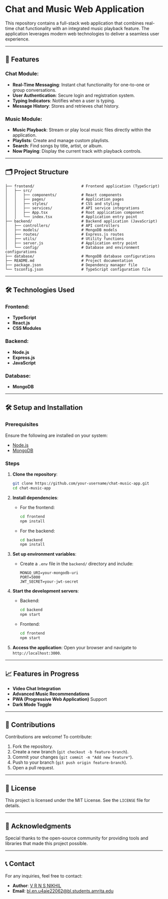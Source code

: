 # Chat and Music Web Application

This repository contains a full-stack web application that combines real-time chat functionality with an integrated music playback feature. The application leverages modern web technologies to deliver a seamless user experience.

---

## 🚀 Features

### Chat Module:
- **Real-Time Messaging**: Instant chat functionality for one-to-one or group conversations.
- **User Authentication**: Secure login and registration system.
- **Typing Indicators**: Notifies when a user is typing.
- **Message History**: Stores and retrieves chat history.

### Music Module:
- **Music Playback**: Stream or play local music files directly within the application.
- **Playlists**: Create and manage custom playlists.
- **Search**: Find songs by title, artist, or album.
- **Now Playing**: Display the current track with playback controls.

---

## 🗂️ Project Structure

```plaintext
├── frontend/                     # Frontend application (TypeScript)
│   ├── src/
│   │   ├── components/           # React components
│   │   ├── pages/                # Application pages
│   │   ├── styles/               # CSS and styling
│   │   ├── services/             # API service integrations
│   │   ├── App.tsx               # Root application component
│   │   └── index.tsx             # Application entry point
├── backend/                      # Backend application (JavaScript)
│   ├── controllers/              # API controllers
│   ├── models/                   # MongoDB models
│   ├── routes/                   # Express.js routes
│   ├── utils/                    # Utility functions
│   ├── server.js                 # Application entry point
│   └── config/                   # Database and environment configurations
├── database/                     # MongoDB database configurations
├── README.md                     # Project documentation
├── package.json                  # Dependency manager file
└── tsconfig.json                 # TypeScript configuration file
```

---

## 🛠️ Technologies Used

### Frontend:
- **TypeScript**
- **React.js**
- **CSS Modules**

### Backend:
- **Node.js**
- **Express.js**
- **JavaScript**

### Database:
- **MongoDB**

---

## 🛠️ Setup and Installation

### Prerequisites
Ensure the following are installed on your system:
- [Node.js](https://nodejs.org/)
- [MongoDB](https://www.mongodb.com/)

### Steps

1. **Clone the repository**:
   ```bash
   git clone https://github.com/your-username/chat-music-app.git
   cd chat-music-app
   ```

2. **Install dependencies**:
   - For the frontend:
     ```bash
     cd frontend
     npm install
     ```
   - For the backend:
     ```bash
     cd backend
     npm install
     ```

3. **Set up environment variables**:
   - Create a `.env` file in the `backend/` directory and include:
     ```env
     MONGO_URI=your-mongodb-uri
     PORT=5000
     JWT_SECRET=your-jwt-secret
     ```

4. **Start the development servers**:
   - Backend:
     ```bash
     cd backend
     npm start
     ```
   - Frontend:
     ```bash
     cd frontend
     npm start
     ```

5. **Access the application**:
   Open your browser and navigate to `http://localhost:3000`.

---

## 📈 Features in Progress

- **Video Chat Integration**
- **Advanced Music Recommendations**
- **PWA (Progressive Web Application)** Support
- **Dark Mode Toggle**

---

## 🤝 Contributions

Contributions are welcome! To contribute:
1. Fork the repository.
2. Create a new branch (`git checkout -b feature-branch`).
3. Commit your changes (`git commit -m "Add new feature"`).
4. Push to your branch (`git push origin feature-branch`).
5. Open a pull request.

---

## 📝 License

This project is licensed under the MIT License. See the `LICENSE` file for details.

---

## 🙌 Acknowledgments

Special thanks to the open-source community for providing tools and libraries that made this project possible.

---

## 📞 Contact

For any inquiries, feel free to contact:
- **Author**: [V R N S NIKHIL](https://github.com/Nikhil6524)
- **Email**: bl.en.u4aie22062@bl.students.amrita.edu
